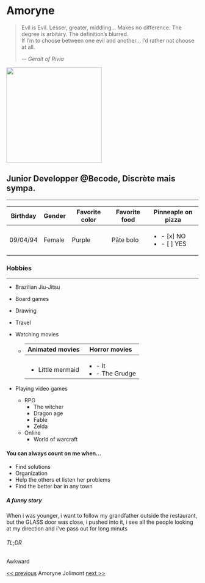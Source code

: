 
# Amoryne 

> Evil is Evil. Lesser, greater, middling… Makes no difference. The degree is arbitary. The definition’s blurred.   
If I’m to choose between one evil and another… I’d rather not choose at all.
>
> -- <cite>Geralt of Rivia</cite>



<img src="https://media-exp1.licdn.com/dms/image/C5603AQEDmUs3n6hdig/profile-displayphoto-shrink_800_800/0/1591164218251?e=1649289600&v=beta&t=UK6zvRj1rah1CNRjTxafUhjJRZEigQtIBq-j0vvTY1w" width="250" height="250">

## Junior Developper @Becode, Discrète mais sympa.
------------------------------------------------------


| Birthday  | Gender   | Favorite color  | Favorite food  | Pinneaple on pizza  |
|:---------:|----------|-----------------|----------------|---------------------|
| 09/04/94  |  Female  |    Purple       |     Pâte bolo  | <ul><li>- [x] NO</li><li>- [ ] YES</li></ul> | 


### Hobbies
------------

* Brazilian Jiu-Jitsu
* Board games
* Drawing
* Travel
* Watching movies

   * |       Animated movies       |                       Horror movies |
     |:---------------------------:|-------------------------------------|
     |<ul><li>Little mermaid</li></ul> | <ul><li>- It</li><li>- The Grudge</li></ul>
       
* Playing video games

   * RPG 
       - The witcher
       - Dragon age
       - Fable
       - Zelda
   * Online 
       - World of warcraft


#### You can always count on me when...

- Find solutions   
- Organization 
- Help the others et listen her problems
- Find the better bar in any town

##### A funny story


When i was younger, i want to follow my grandfather outside the restaurant, but the GLASS door was close, i pushed into it, i see all the people looking at my direction and i've pass out for long minuts

###### TL;DR

Awkward

<p align="center">

[<< previous](https://github.com/Amandinecarpi/Markdown-perso)  Amoryne Jolimont  [next >>](https://github.com/Nymphadorart/Challenge-Markdown)

</p>






